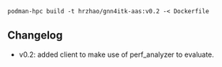 ```
podman-hpc build -t hrzhao/gnn4itk-aas:v0.2 -< Dockerfile
```

## Changelog
- v0.2: added client to make use of perf_analyzer to evaluate.  
  
